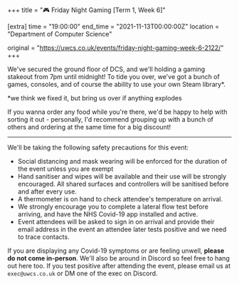 +++
title = "🎮 Friday Night Gaming [Term 1, Week 6]"

[extra]
time = "19:00:00"
end_time = "2021-11-13T00:00:00Z"
location = "Department of Computer Science"

original = "https://uwcs.co.uk/events/friday-night-gaming-week-6-2122/"    
+++

We've secured the ground floor of DCS, and we'll holding a gaming stakeout from 7pm until midnight\! To tide you over, we've got a bunch of games, consoles, and of course the ability to use your own Steam library\*.

\*we think we fixed it, but bring us over if anything explodes

If you wanna order any food while you're there, we'd be happy to help with sorting it out - personally, I'd recommend grouping up with a bunch of others and ordering at the same time for a big discount\!



***

We'll be taking the following safety precautions for this event:

  - Social distancing and mask wearing will be enforced for the duration of the event unless you are exempt
  - Hand sanitiser and wipes will be available and their use will be strongly encouraged. All shared surfaces and controllers will be sanitised before and after every use.
  - A thermometer is on hand to check attendee's temperature on arrival.
  - We strongly encourage you to complete a lateral flow test before arriving, and have the NHS Covid-19 app installed and active.
  - Event attendees will be asked to sign in on arrival and provide their email address in the event an attendee later tests positive and we need to trace contacts.

If you are displaying any Covid-19 symptoms or are feeling unwell, **please do not come in-person**. We'll also be around in Discord so feel free to hang out here too. If you test positive after attending the event, please email us at `exec@uwcs.co.uk` or DM one of the exec on Discord.

